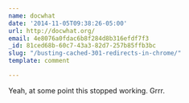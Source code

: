 ```yaml
---
name: docwhat
date: '2014-11-05T09:38:26-05:00'
url: http://docwhat.org/
email: 4e8076a0fdac6b8f284d8b316efdf7f3
_id: 81ced68b-60c7-43a3-82d7-257b85ffb3bc
slug: "/busting-cached-301-redirects-in-chrome/"
template: comment

---
```


Yeah, at some point this stopped working. Grrr.
